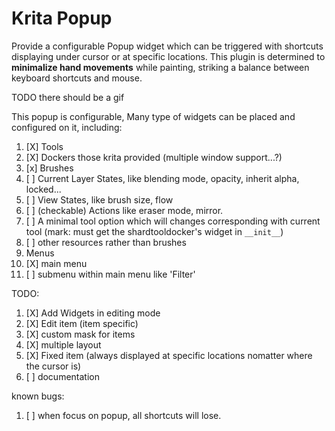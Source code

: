 # Krita Popup

Provide a configurable Popup widget which can be triggered with shortcuts displaying under cursor or at specific locations. This plugin is determined to **minimalize hand movements** while painting, striking a balance between keyboard shortcuts and mouse.

TODO there should be a gif

This popup is configurable, Many type of widgets can be placed and configured on it, including:

1. [X] Tools
2. [X] Dockers those krita provided (multiple window support...?)
3. [x] Brushes
4. [ ] Current Layer States, like blending mode, opacity, inherit alpha, locked...
6. [ ] View States, like brush size, flow
7. [ ] (checkable) Actions like eraser mode, mirror.
8. [ ] A minimal tool option which will changes corresponding with current tool (mark: must get the shardtooldocker's widget in `__init__`)
9. [ ] other resources rather than brushes
10. Menus
   1. [X] main menu 
   2. [ ] submenu within main menu like 'Filter'

TODO:

1. [X] Add Widgets in editing mode
2. [X] Edit item (item specific)
3. [X] custom mask for items
4. [X] multiple layout 
5. [X] Fixed item (always displayed at specific locations nomatter where the cursor is)
7. [ ] documentation

known bugs:

1. [ ] when focus on popup, all shortcuts will lose. 